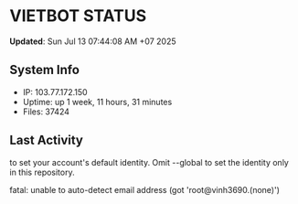 # VIETBOT STATUS
**Updated**: Sun Jul 13 07:44:08 AM +07 2025

## System Info
- IP: 103.77.172.150
- Uptime: up 1 week, 11 hours, 31 minutes
- Files: 37424

## Last Activity

to set your account's default identity.
Omit --global to set the identity only in this repository.

fatal: unable to auto-detect email address (got 'root@vinh3690.(none)')
